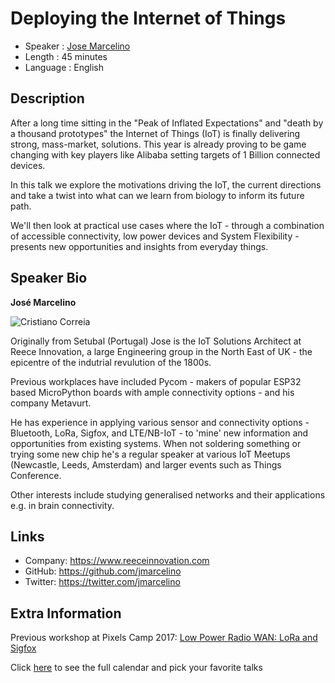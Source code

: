 Deploying the Internet of Things
=========================

* Speaker   : [Jose Marcelino](https://pixels.camp/jmarcelino)
* Length    : 45 minutes
* Language  : English

Description
-----------

After a long time sitting in the "Peak of Inflated Expectations" and "death by a thousand prototypes" the Internet of Things (IoT) is finally delivering strong, mass-market, solutions. 
This year is already proving to be game changing with key players like Alibaba setting targets of 1 Billion connected devices.

In this talk we explore the motivations driving the IoT, the current directions and take a twist into what can we learn from biology to inform its future path.
 
We'll then look at practical use cases where the IoT - through a combination of accessible connectivity, low power devices and System Flexibility - presents new opportunities and insights from everyday things.


Speaker Bio
-----------

**José Marcelino**

![Cristiano Correia](https://avatars0.githubusercontent.com/u/3199956?v=4)

Originally from Setubal (Portugal) Jose is the IoT Solutions Architect at Reece Innovation, a large Engineering group in the North East of UK - the epicentre of the indutrial revulution of the 1800s.

Previous workplaces have included Pycom - makers of popular ESP32 based MicroPython boards with ample connectivity options - and  his company Metavurt. 

He has experience in applying various sensor and connectivity options - Bluetooth, LoRa, Sigfox, and LTE/NB-IoT - to 'mine' new information and opportunities from existing systems.
When not soldering something or trying some new chip he's a regular speaker at various IoT Meetups (Newcastle, Leeds, Amsterdam) and larger events such as Things Conference. 

Other interests include studying generalised networks and their applications e.g. in brain connectivity.

Links
-----

* Company: https://www.reeceinnovation.com
* GitHub: https://github.com/jmarcelino
* Twitter: https://twitter.com/jmarcelino

Extra Information
-----------------

Previous workshop at Pixels Camp 2017: [Low Power Radio WAN: LoRa and Sigfox](https://github.com/PixelsCamp/talks/blob/master/2017/low-power-radio-wlan-lora-sigfox_jose-marcelino.md#low-power-radio-wan-lora-and-sigfox)

Click [here][1] to see the full calendar and pick your favorite talks

[1]: https://pixels.camp/schedule/

